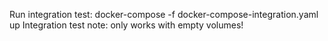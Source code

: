 

Run integration test: docker-compose -f docker-compose-integration.yaml up
Integration test note: only works with empty volumes!